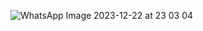 


![WhatsApp Image 2023-12-22 at 23 03 04](https://github.com/RayIssam/towers-of-hanoi/assets/105173457/17ac4d20-634b-4058-9a7a-6e6a82a5b984)
